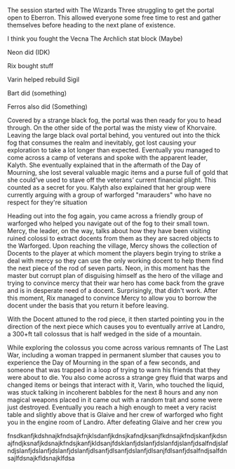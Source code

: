 The session started with The Wizards Three struggling to get the portal open to Eberron. This allowed everyone some free time to rest and gather themselves before heading to the next plane of existence. 

I think you fought the Vecna The Archlich stat block (Maybe)

Neon did (IDK)

Rix bought stuff

Varin helped rebuild Sigil

Bart did (something)

Ferros also did (Something)

Covered by a strange black fog, the portal was then ready for you to head through. On the other side of the portal was the misty view of Khorvaire. Leaving the large black oval portal behind, you ventured out into the thick fog that consumes the realm and inevitably, got lost causing your exploration to take a lot longer than expected. Eventually you managed to come across a camp of veterans and spoke with the apparent leader, Kalyth. She eventually explained that in the aftermath of the Day of Mourning, she lost several valuable magic items and a purse full of gold that she could’ve used to stave off the veterans’ current financial plight. This counted as a secret for you. Kalyth also explained that her group were currently arguing with a group of warforged "marauders" who have no respect for they're situation 

Heading out into the fog again, you came across a friendly group of warforged who helped you navigate out of the fog to their small town. Mercy, the leader, on the way, talks about how they have been visiting ruined colossi to extract docents from them as they are sacred objects to the Warforged. Upon reaching the village, Mercy shows the collection of Docents to the player at which moment the players begin trying to strike a deal with mercy so they can use the only working docent to help them find the next piece of the rod of seven parts. Neon, in this moment has the master but corrupt plan of disguising himself as the hero of the village and trying to convince mercy that their war hero has come back from the grave and is in desperate need of a docent. Surprisingly, that didn't work. After this moment, Rix managed to convince Mercy to allow you to borrow the docent under the basis that you return it before leaving.

With the Docent attuned to the rod piece, it then started pointing you in the direction of the next piece which causes you to eventually arrive at Landro, a 300+ft tall colossus that is half wedged in the side of a mountain. 

While exploring the colossus you come across various remnants of The Last War, including a woman trapped in permanent slumber that causes you to experience the Day of Mourning in the span of a few seconds, and someone that was trapped in a loop of trying to warn his friends that they were about to die.  You also come across a strange grey fluid that warps and changed items or beings that interact with it, Varin, who touched the liquid, was stuck talking in incoherent babbles for the next 8 hours and any non magical weapons placed in it came out with a random trait and some were just destroyed. Eventually you reach a high enough to meet a very racist table and slightly above that is Glaive and her crew of warforged who fight you in the engine room of Landro. After defeating Glaive and her crew you

fnsdkanfjkdshnajkfndsajkfnjklsdanfjkdnsjkafndjksanjfkdnsajkfndjskanfjkdsnajfndjksnafjkdsnajkfndsjkanfjkldsanjfdsklanfjdslanfjdslanfdjslanfjdsalfndjslafndjslanfjdslanfjdslanfjdslanfjdlsanfjdlsanfjdslanfjdlsanjfdlsanfjdsalfndjsalfdnsajlfdsnajkfldsnajklfdsa